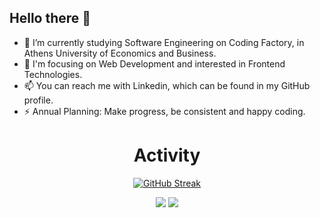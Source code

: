 ## Hello there 👋  
  
- 🔭 I’m currently studying Software Engineering on Coding Factory, in Athens University of Economics and Business.
- 🔭 I'm focusing on Web Development and interested in Frontend Technologies. 
- 📫 You can reach me with Linkedin, which can be found in my GitHub profile.  
- ⚡ Annual Planning: Make progress, be consistent and happy coding. 


<div align="center">  
  
# Activity  
  
[![GitHub Streak](https://streak-stats.demolab.com/?user=jordanpapaditsas&theme=tokyonight)](https://git.io/streak-stats)
  
![](http://github-profile-summary-cards.vercel.app/api/cards/stats?username=jordanpapaditsas&theme=blueberry) ![](http://github-profile-summary-cards.vercel.app/api/cards/most-commit-language?username=jordanpapaditsas&theme=blueberry)
  
</div>

